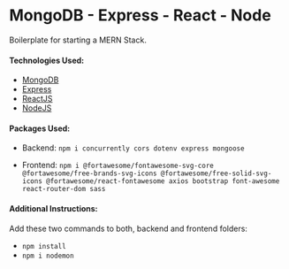 ﻿# MongoDB - Express - React - Node

Boilerplate for starting a MERN Stack.


#### Technologies Used:

- [MongoDB](https://www.mongodb.com/)
- [Express](https://expressjs.com/)
- [ReactJS](https://reactjs.org/)
- [NodeJS](https://nodejs.org/)


#### Packages Used:

- Backend: `npm i concurrently cors dotenv express mongoose`

- Frontend: `npm i @fortawesome/fontawesome-svg-core @fortawesome/free-brands-svg-icons @fortawesome/free-solid-svg-icons @fortawesome/react-fontawesome axios bootstrap font-awesome react-router-dom sass`


#### Additional Instructions:
Add these two commands to both, backend and frontend folders:
- `npm install`
- `npm i nodemon`
